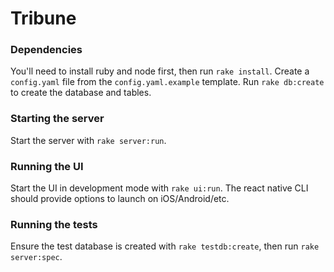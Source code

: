 # Tribune

### Dependencies

You'll need to install ruby and node first, then run `rake install`. Create a `config.yaml` file from the `config.yaml.example` template. Run `rake db:create` to create the database and tables.

### Starting the server

Start the server with `rake server:run`.

### Running the UI

Start the UI in development mode with `rake ui:run`. The react native CLI should provide options to launch on iOS/Android/etc.

### Running the tests

Ensure the test database is created with `rake testdb:create`, then run `rake server:spec`.
